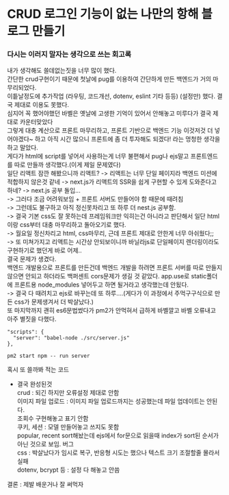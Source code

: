 # CRUD 로그인 기능이 없는 나만의 항해 블로그 만들기

### 다시는 이러지 말자는 생각으로 쓰는 회고록   

내가 생각해도 쓸데없는짓을 너무 많이 했다.  
간단한 crud구현이기 때문에 첫날에 pug를 이용하여 간단하게 만든 백엔드가 거의 마무리되었다.  
이틑날정도에 추가작업 (라우팅, 코드개선, dotenv, eslint 기타 등등) (설정만) 했다. 결국 제대로 이용도 못했다.  
심지어 꼭 했어야했던 바벨은 옛날에 고생한 기억이 있어서 안해놓고 미루다가 결국 제대로 카운터맞았다   
그렇게 대충 계산으로 프론트 마무리하고, 프론트 기반으로 백엔드 기능 이것저것 더 넣어야겠다~ 하고 아직 시간 많으니 프론트에 좀 더 투자해도 되겠다! 라는 멍청한 생각을 하고 말았다.  
게다가 html에 script를 넣어서 사용하는게 너무 불편해서 pug나 ejs말고 프론트엔드를 따로 만들까 생각했다.(이게 제일 문제였다)  
일단 리액트 잠깐 해봤으니까 리액트? -> 리액트는 너무 단일 페이지라 백엔드 미션에 적합하지 않은것 같네 -> next.js가 리액트의 SSR을 쉽게 구현할 수 있게 도와준다고 하네?
-> next.js 공부 돌입...  
-> 그러다 조금 어려워보임 + 프론트 서버도 만들어야 함 때문에 때려침  
-> 그런데도 불구하고 아직 정신못차리고 또 하루 더 nest.js 공부함.  
-> 결국 기본 css도 잘 못하는데 프레임워크만 익히는건 아니라고 판단해서 일단 html이랑 css부터 대충 마무리하고 돌아오기로 했다.  
-> 월요일 정신차리고 html, css마무리, 근데 프론트 제대로 안한게 너무 아쉬웠다;;  
-> 또 미쳐가지고 리액트는 시간상 안되보이니까 바닐라js로 단일페이지 렌더링이라도 구현하기로 했던게 바로 어제..  
결국 문제가 생겼다.  
백엔드 개발용으로 프론트를 만든건데 백엔드 개발을 하려면 프론트 서버를 따로 만들지 않으면 안되고 하더라도 백퍼센트 cors문제가 생길 것 같았다. app.use로 static폴더에 프론트용 node_modules 넣어두고 하면 될거라고 생각했는데 안됬다.  
-> 결국 다 때려치고 ejs로 바꾸는데 또 하루....(게다가 이 과정에서 주먹구구식으로 만든 css가 문제생겨서 더 박살났다.)   
또 마지막까지 괜히 es6문법썼다가 pm2가 안먹혀서 급하게 바벨깔고 바벨 오류내고 아주 별짓을 다했다.  
```
"scripts": {
  "server": "babel-node ./src/server.js"
},

pm2 start npm -- run server
```  
혹시 또 쓸까봐 적는 코드 
  
- 결국 완성된것  
crud : 되긴 하지만 오류설정 제대로 안함  
이미지 파일 업로드 : 이미지 파일 업로드까지는 성공했는데 파일 업데이트는 안된다.   
조회수 구현해놓고 표기 안함   
쿠키, 세션 : 모델 만들어놓고 쓰지도 못함  
popular, recent sort해놨는데 ejs에서 for문으로 읽을때 index가 sort된 순서가 아닌 것으로 보임. 버그  
css : 박살났다가 임시로 복구, 반응형 시도는 했으나 텍스트 크기 조절할줄 몰라서 실패  
dotenv, bcrypt 등 : 설정 다 해놓고 안씀  
  
  
결론 : 제발 배운거나 잘 써먹자  